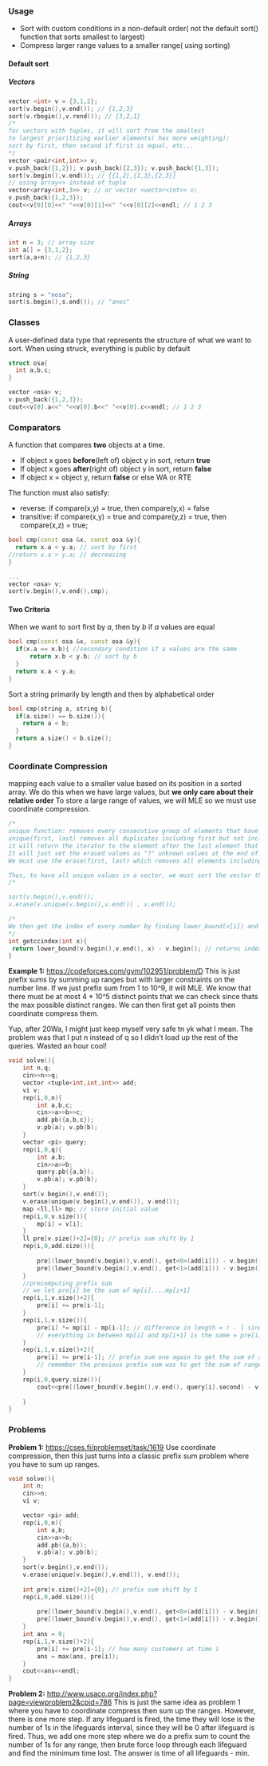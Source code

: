 ### Usage
- Sort with custom conditions in a non-default order( not the default sort() function that sorts smallest to largest)
- Compress larger range values to a smaller range( using sorting)
 
#### Default sort
##### Vectors
```cpp
vector <int> v = {3,1,2};
sort(v.begin(),v.end()); // {1,2,3}
sort(v.rbegin(),v.rend()); // {3,2,1}
/*
for vectors with tuples, it will sort from the smallest
to largest prioritizing earlier elements( has more weighting):
sort by first, then second if first is equal, etc...
*/
vector <pair<int,int>> v;
v.push_back({1,2}); v.push_back({2,3}); v.push_back({1,3});
sort(v.begin(),v.end()); // {{1,2},{1,3},{2,3}}
// using array<> instead of tuple
vector<array<int,3>> v; // or vector <vector<int>> v;
v.push_back({1,2,3});
cout<<v[0][0]<<" "<<v[0][1]<<" "<<v[0][2]<<endl; // 1 2 3
```
##### Arrays
```cpp
int n = 3; // array size
int a[] = {3,1,2};
sort(a,a+n); // {1,2,3}
```
##### String
```cpp
string s = "nosa";
sort(s.begin(),s.end()); // "anos"
```

### Classes
A user-defined data type that represents the structure of what we want to sort.
When using struck, everything is public by default
```cpp
struct osa{
  int a,b,c;
}

vector <osa> v;
v.push_back({1,2,3});
cout<<v[0].a<<" "<<v[0].b<<" "<<v[0].c<<endl; // 1 2 3 
```

### Comparators
A function that compares **two** objects at a time. 
- If object x goes **before**(left of) object y in sort, return **true**
- If object x goes **after**(right of) object y in sort, return **false**
- If object x = object y, return **false** or else WA or RTE

The function must also satisfy:
- reverse: if compare(x,y) = true, then compare(y,x) = false
- transitive: if compare(x,y) = true and compare(y,z) = true, then compare(x,z) = true;

```cpp
bool cmp(const osa &x, const osa &y){
  return x.a < y.a; // sort by first
//return x.a > y.a; // decreasing
}

...
vector <osa> v;
sort(v.begin(),v.end(),cmp);

```
#### Two Criteria
When we want to sort first by $a$, then by $b$ if $a$ values are equal
```cpp
bool cmp(const osa &x, const osa &y){
  if(x.a == x.b){ //secondary condition if a values are the same
      return x.b < y.b; // sort by b
  }
  return x.a < y.a;
}
```
Sort a string primarily by length and then by alphabetical order
```cpp
bool cmp(string a, string b){
  if(a.size() == b.size()){
    return a < b;
  }
  return a.size() < b.size();
}
```

### Coordinate Compression
mapping each value to a smaller value based on its position in a sorted array.
We do this when we have large values, but **we only care about their relative order**
To store a large range of values, we will MLE so we must use coordinate compression.
```cpp
/*
unique function: removes every consecutive group of elements that have the same value except the first value in a given range
unique(first, last) removes all duplicates including first but not including last
it will return the iterator to the element after the last element that was not removed
It will just set the erased values as "?" unknown values at the end of the vector, so we must erase them
We must use the erase(first, last) which removes all elements including first but not including last.

Thus, to have all unique values in a vector, we must sort the vector then erase duplicates:
/*

sort(v.begin(),v.end());
v.erase(v.unique(v.begin(),v.end()) , v.end());

/*
We then get the index of every number by finding lower_bound(v[i]) and finding that index
*/
int getccindex(int x){
 return lower_bound(v.begin(),v.end(), x) - v.begin(); // returns index of x in v
}
```

**Example 1:** https://codeforces.com/gym/102951/problem/D
This is just prefix sums by summing up ranges but with larger constraints on the number line. 
If we just prefix sum from 1 to 10^9, it will MLE.
We know that there must be at most 4 * 10^5 distinct points that we can check since thats the max possible distinct ranges.
We can then first get all points then coordinate compress them.

Yup, after 20Wa, I might just keep myself very safe tn yk what I mean. The problem was that I put n instead of q so I didn't load up the rest of the queries. Wasted an hour cool!

```cpp
void solve(){
    int n,q;
    cin>>n>>q;
    vector <tuple<int,int,int>> add;
    vi v;
    rep(i,0,n){
        int a,b,c;
        cin>>a>>b>>c;
        add.pb({a,b,c});
        v.pb(a); v.pb(b);
    }
    vector <pi> query;
    rep(i,0,q){
        int a,b;
        cin>>a>>b;
        query.pb({a,b});
        v.pb(a); v.pb(b);
    }
    sort(v.begin(),v.end());
    v.erase(unique(v.begin(),v.end()), v.end());
    map <ll,ll> mp; // store initial value
    rep(i,0,v.size()){
        mp[i] = v[i];
    }
    ll pre[v.size()+2]={0}; // prefix sum shift by 1 
    rep(i,0,add.size()){
       
        pre[(lower_bound(v.begin(),v.end(), get<0>(add[i])) - v.begin())+1] += get<2>(add[i]);
        pre[(lower_bound(v.begin(),v.end(), get<1>(add[i])) - v.begin())+1] -= get<2>(add[i]); // we dont include r, so we end it
    }
    //precomputing prefix sum
    // we let pre[i] be the sum of mp[i]....mp[i+1]
    rep(i,1,v.size()+2){
        pre[i] += pre[i-1];
    }
    rep(i,1,v.size()){
        pre[i] *= mp[i] - mp[i-1]; // difference in length = r - l since we dont include mp[i+1]
        // everything in between mp[i] and mp[i+1] is the same = pre[i]
    }
    rep(i,1,v.size()+2){
        pre[i] += pre[i-1]; // prefix sum one again to get the sum of all values in a range
        // remember the previous prefix sum was to get the sum of ranges so that we know the values for each i
    }
    rep(i,0,query.size()){
        cout<<pre[(lower_bound(v.begin(),v.end(), query[i].second) - v.begin())] - pre[(lower_bound(v.begin(),v.end(), query[i].first) - v.begin())]<<endl;
        
    }
}
```



### Problems
**Problem 1:** https://cses.fi/problemset/task/1619
Use coordinate compression, then this just turns into a classic prefix sum problem where you have to sum up ranges.
```cpp
void solve(){
    int n;
    cin>>n;
    vi v;

    vector <pi> add;
    rep(i,0,n){
        int a,b;
        cin>>a>>b;
        add.pb({a,b});
        v.pb(a); v.pb(b);
    }
    sort(v.begin(),v.end());
    v.erase(unique(v.begin(),v.end()), v.end());
 
    int pre[v.size()+2]={0}; // prefix sum shift by 1 
    rep(i,0,add.size()){
       
        pre[(lower_bound(v.begin(),v.end(), get<0>(add[i])) - v.begin())+1] ++;
        pre[(lower_bound(v.begin(),v.end(), get<1>(add[i])) - v.begin())+1]--; // customer left
    }
    int ans = 0;
    rep(i,1,v.size()+2){
        pre[i] += pre[i-1]; // how many customers at time i
        ans = max(ans, pre[i]);
    }
    cout<<ans<<endl;
}
```

**Problem 2:** http://www.usaco.org/index.php?page=viewproblem2&cpid=786
This is just the same idea as problem 1 where you have to coordinate compress then sum up the ranges. However, there is one more step.
If any lifeguard is fired, the time they will lose is the number of 1s in the lifeguards interval, since they will be 0 after lifeguard is fired.
Thus, we add one more step where we do a prefix sum to count the number of 1s for any range, then brute force loop through each lifeguard and
find the minimum time lost. The answer is time of all lifeguards - min.
```cpp




```


